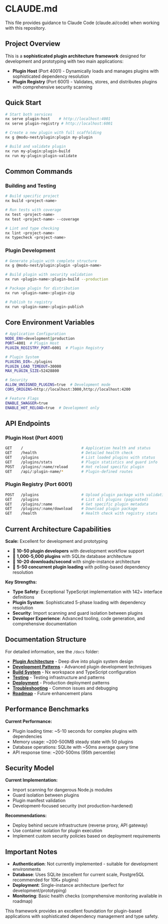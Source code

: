 # CLAUDE.md

This file provides guidance to Claude Code (claude.ai/code) when working with this repository.

## Project Overview

This is a **sophisticated plugin architecture framework** designed for development and prototyping with two main applications:

- **Plugin Host** (Port 4001) - Dynamically loads and manages plugins with sophisticated dependency resolution
- **Plugin Registry** (Port 6001) - Validates, stores, and distributes plugins with comprehensive security scanning

## Quick Start

```bash
# Start both services
nx serve plugin-host    # http://localhost:4001
nx serve plugin-registry # http://localhost:6001

# Create a new plugin with full scaffolding
nx g @modu-nest/plugin:plugin my-plugin

# Build and validate plugin
nx run my-plugin:plugin-build
nx run my-plugin:plugin-validate
```

## Common Commands

### Building and Testing
```bash
# Build specific project
nx build <project-name>

# Run tests with coverage
nx test <project-name>
nx test <project-name> --coverage

# Lint and type checking
nx lint <project-name>
nx typecheck <project-name>
```

### Plugin Development
```bash
# Generate plugin with complete structure
nx g @modu-nest/plugin:plugin <plugin-name>

# Build plugin with security validation
nx run <plugin-name>:plugin-build --production

# Package plugin for distribution
nx run <plugin-name>:plugin-zip

# Publish to registry
nx run <plugin-name>:plugin-publish
```

## Core Environment Variables

```bash
# Application Configuration
NODE_ENV=development|production
PORT=4001  # Plugin Host
PLUGIN_REGISTRY_PORT=6001  # Plugin Registry

# Plugin System
PLUGINS_DIR=./plugins
PLUGIN_LOAD_TIMEOUT=30000
MAX_PLUGIN_SIZE=52428800

# Security
ALLOW_UNSIGNED_PLUGINS=true  # Development mode
CORS_ORIGINS=http://localhost:3000,http://localhost:4200

# Feature Flags
ENABLE_SWAGGER=true
ENABLE_HOT_RELOAD=true  # Development only
```

## API Endpoints

### Plugin Host (Port 4001)
```bash
GET    /                          # Application health and status
GET    /health                    # Detailed health check
GET    /plugins                   # List loaded plugins with status
GET    /plugins/stats             # Plugin statistics and guard info
POST   /plugins/:name/reload      # Hot reload specific plugin
GET    /api/:plugin-name/*        # Plugin-defined routes
```

### Plugin Registry (Port 6001)
```bash
POST   /plugins                   # Upload plugin package with validation
GET    /plugins                   # List all plugins (paginated)
GET    /plugins/:name             # Get specific plugin metadata
GET    /plugins/:name/download    # Download plugin package
GET    /health                    # Health check with registry stats
```

## Current Architecture Capabilities

**Scale:** Excellent for development and prototyping
- 🔧 **10-50 plugin developers** with development workflow support
- 🔧 **1,000-5,000 plugins** with SQLite database architecture
- 🔧 **10-20 downloads/second** with single-instance architecture
- 🔧 **5-50 concurrent plugin loading** with polling-based dependency resolution

**Key Strengths:**
- **Type Safety**: Exceptional TypeScript implementation with 142+ interface definitions
- **Plugin System**: Sophisticated 5-phase loading with dependency resolution
- **Security**: Import scanning and guard isolation between plugins
- **Developer Experience**: Advanced tooling, code generation, and comprehensive documentation

## Documentation Structure

For detailed information, see the `/docs` folder:

- **[Plugin Architecture](docs/plugin-architecture.md)** - Deep dive into plugin system design
- **[Development Patterns](docs/development-patterns.md)** - Advanced plugin development techniques
- **[Build System](docs/build-system.md)** - Nx workspace and TypeScript configuration
- **[Testing](docs/testing.md)** - Testing infrastructure and patterns
- **[Deployment](docs/deployment.md)** - Production deployment patterns
- **[Troubleshooting](docs/troubleshooting.md)** - Common issues and debugging
- **[Roadmap](docs/roadmap.md)** - Future enhancement plans

## Performance Benchmarks

**Current Performance:**
- Plugin loading time: ~5-10 seconds for complex plugins with dependencies
- Memory usage: ~200-500MB steady state with 50 plugins
- Database operations: SQLite with ~50ms average query time
- API response time: ~200-500ms (95th percentile)

## Security Model

**Current Implementation:**
- Import scanning for dangerous Node.js modules
- Guard isolation between plugins
- Plugin manifest validation
- Development-focused security (not production-hardened)

**Recommendations:**
- Deploy behind secure infrastructure (reverse proxy, API gateway)
- Use container isolation for plugin execution
- Implement custom security policies based on deployment requirements

## Important Notes

- **Authentication**: Not currently implemented - suitable for development environments
- **Database**: Uses SQLite (excellent for current scale, PostgreSQL recommended for 10K+ plugins)
- **Deployment**: Single-instance architecture (perfect for development/prototyping)
- **Monitoring**: Basic health checks (comprehensive monitoring available in roadmap)

This framework provides an excellent foundation for plugin-based applications with sophisticated dependency management and type safety.